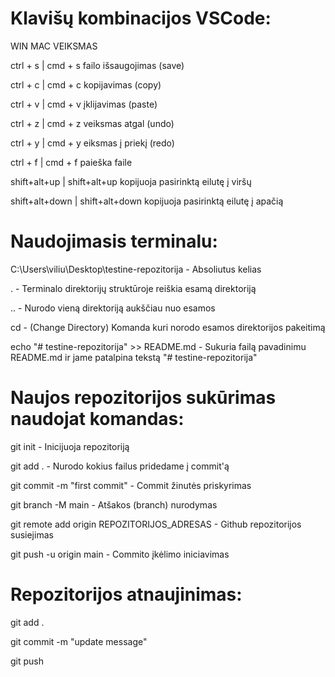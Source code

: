 
# Klavišų kombinacijos VSCode:

WIN             MAC                 VEIKSMAS  

ctrl + s        |   cmd + s         failo išsaugojimas (save) 

ctrl + c        |   cmd + c         kopijavimas (copy)

ctrl + v        |   cmd + v         įklijavimas (paste)

ctrl + z        |   cmd + z         veiksmas atgal (undo)

ctrl + y        |   cmd + y         eiksmas į priekį (redo)

ctrl + f        |   cmd + f         paieška faile

shift+alt+up    |   shift+alt+up    kopijuoja pasirinktą eilutę į viršų

shift+alt+down  |   shift+alt+down  kopijuoja pasirinktą eilutę į apačią


# Naudojimasis terminalu:

  

C:\Users\viliu\Desktop\testine-repozitorija - Absoliutus kelias

. - Terminalo direktorijų struktūroje reiškia esamą direktoriją

.. - Nurodo vieną direktoriją aukščiau nuo esamos

cd - (Change Directory) Komanda kuri norodo esamos direktorijos pakeitimą

  
  

echo "# testine-repozitorija" >> README.md - Sukuria failą pavadinimu README.md ir jame patalpina tekstą "# testine-repozitorija"

  

# Naujos repozitorijos sukūrimas naudojat komandas:

git init - Inicijuoja repozitoriją

git add . - Nurodo kokius failus pridedame į commit'ą

git commit -m "first commit" - Commit žinutės priskyrimas

git branch -M main - Atšakos (branch) nurodymas

git remote add origin REPOZITORIJOS_ADRESAS - Github repozitorijos susiejimas

git push -u origin main - Commito įkėlimo iniciavimas

  

# Repozitorijos atnaujinimas:

  

git add .

git commit -m "update message"

git push